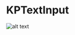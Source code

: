 # KPTextInput

![alt text](https://github.com/[Koushik26011997]/[KPTextInput]/blob/[main]/images/image.png?raw=true)
